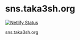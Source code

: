 # sns.taka3sh.org

[![Netlify Status](https://api.netlify.com/api/v1/badges/50ecd24f-f67a-4f14-80db-47663c210ab2/deploy-status)](https://app.netlify.com/sites/sns-taka3sh-org/deploys)

sns.taka3sh.org
